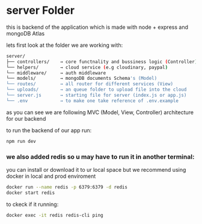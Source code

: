 # server Folder

this is backend of the application which is made with node + express and mongoDB Atlas

lets first look at the folder we are working with:

```bash
server/
├── controllers/    → core functnality and bussiness logic (Controller)
└── helpers/        → cloud service (e.g cloudinary, paypal)
└── middleware/     → auth middleware
└── models/         → mongoDB documents Schema's (Model)
└── routes/         → all router for different services (View)
└── uploads/        → an queue folder to upload file into the cloud
└── server.js       → starting file for server (index.js or app.js)
└── .env            → to make one take reference of .env.example
```

as you can see we are following MVC (Model, View, Controller) architecture for our backend

to run the backend of our app run: 

```bash 
npm run dev
```

### we also added redis so u may have to run it in another terminal:

you can install or download it to ur local space but we recommend using docker in local and prod enviroment

```bash
docker run --name redis -p 6379:6379 -d redis
docker start redis
```

to ckeck if it running:

```bash
docker exec -it redis redis-cli ping
```